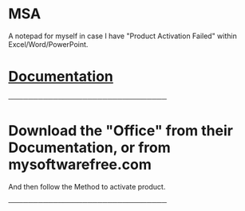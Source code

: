 # MSA
A notepad for myself in case I have "Product Activation Failed" within Excel/Word/PowerPoint.

# [Documentation](https://github.com/massgravel/Microsoft-Activation-Scripts)

────────────────────────────────

# Download the "Office" from their Documentation, or from mysoftwarefree.com 

And then follow the Method to activate product.

────────────────────────────────
